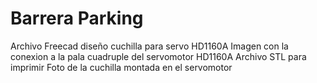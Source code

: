 # Barrera Parking
Archivo Freecad diseño cuchilla para servo HD1160A
Imagen con la conexion a la pala cuadruple del servomotor HD1160A
Archivo STL para imprimir
Foto de la cuchilla montada en el servomotor